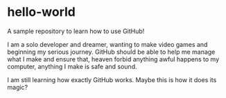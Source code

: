 # hello-world
A sample repository to learn how to use GitHub!

I am a solo developer and dreamer, wanting to make video games and beginning my serious journey. GitHub should be able to help me manage what I make and ensure that, heaven forbid anything awful happens to my computer, anything I make is safe and sound.

I am still learning how exactly GitHub works. Maybe this is how it does its magic?